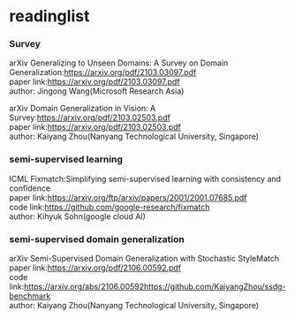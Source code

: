 # readinglist
### Survey
arXiv Generalizing to Unseen Domains: A Survey on Domain Generalization:<https://arxiv.org/pdf/2103.03097.pdf>  
paper link:<https://arxiv.org/pdf/2103.03097.pdf>  
author: Jingong Wang(Microsoft Research Asia)  

arXiv Domain Generalization in Vision: A Survey:<https://arxiv.org/pdf/2103.02503.pdf>  
paper link:<https://arxiv.org/pdf/2103.02503.pdf>  
author: Kaiyang Zhou(Nanyang Technological University, Singapore)  

### semi-supervised learning
ICML Fixmatch:Simplifying semi-supervised learning with consistency and confidence  
paper link:<https://arxiv.org/ftp/arxiv/papers/2001/2001.07685.pdf>  
code link:<https://github.com/google-research/fixmatch>  
author: Kihyuk Sohn(google cloud AI)  

### semi-supervised domain generalization
arXiv Semi-Supervised Domain Generalization with Stochastic StyleMatch  
paper link:<https://arxiv.org/pdf/2106.00592.pdf>  
code link:<https://arxiv.org/abs/2106.00592https://github.com/KaiyangZhou/ssdg-benchmark>  
author: Kaiyang Zhou(Nanyang Technological University, Singapore)  
